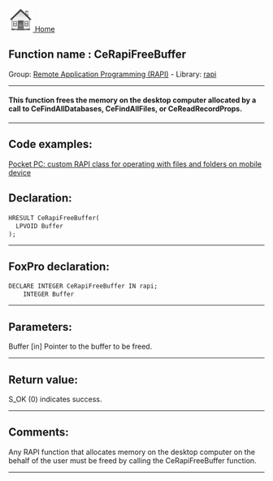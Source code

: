 [<img src="../../images/home.png"> Home ](https://github.com/VFPX/Win32API)  

## Function name : CeRapiFreeBuffer
Group: [Remote Application Programming (RAPI)](../../functions_group.md#Remote_Application_Programming_(RAPI))  -  Library: [rapi](../../libraries.md#rapi)  
***  


#### This function frees the memory on the desktop computer allocated by a call to CeFindAllDatabases, CeFindAllFiles, or CeReadRecordProps. 
***  


## Code examples:
[Pocket PC: custom RAPI class for operating with files and folders on mobile device](../../samples/sample_448.md)  

## Declaration:
```foxpro  
HRESULT CeRapiFreeBuffer(
  LPVOID Buffer
);  
```  
***  


## FoxPro declaration:
```foxpro  
DECLARE INTEGER CeRapiFreeBuffer IN rapi;
	INTEGER Buffer  
```  
***  


## Parameters:
Buffer 
[in] Pointer to the buffer to be freed.   
***  


## Return value:
S_OK (0) indicates success.  
***  


## Comments:
Any RAPI function that allocates memory on the desktop computer on the behalf of the user must be freed by calling the CeRapiFreeBuffer function.  
  
***  

